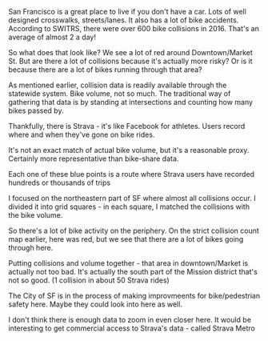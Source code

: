 San Francisco is a great place to live if you don't have a car.  Lots of well designed crosswalks, streets/lanes.  It also has a lot of bike accidents.  According to SWITRS, there were over 600 bike collisions in 2016.  That's an average of almost 2 a day!

So what does that look like?  We see a lot of red around Downtown/Market St.  But are there a lot of collisions because it's actually more risky?
Or is it because there are a lot of bikes running through that area?

As mentioned earlier, collision data is readily available through the statewide system.  Bike volume, not so much.  The traditional way of gathering that data is by standing at intersections and counting how many bikes passed by.

Thankfully, there is Strava - it's like Facebook for athletes.  Users record where and when they've gone on bike rides.

It's not an exact match of actual bike volume, but it's a reasonable proxy.  Certainly more representative than bike-share data.

Each one of these blue points is a route where Strava users have recorded hundreds or thousands of trips

I focused on the northeastern part of SF where almost all collisions occur.  I divided it into grid squares - in each square, I matched the collisions with the bike volume.

So there's a lot of bike activity on the periphery.  On the strict collision count map earlier, here was red, but we see that there are a lot of bikes going through here.

Putting collisions and volume together - that area in downtown/Market is actually not too bad.  It's actually the south part of the Mission district that's not so good.  (1 collision in about 50 Strava rides)

The City of SF is in the process of making improvmeents for bike/pedestrian safety here.  Maybe they could look into here as well.

I don't think there is enough data to zoom in even closer here.  It would be interesting to get commercial access to Strava's data - called Strava Metro
